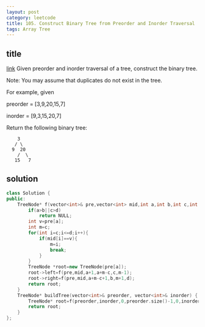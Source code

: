 ```yaml
---
layout: post
category: leetcode
title: 105. Construct Binary Tree from Preorder and Inorder Traversal
tags: Array Tree
---
```


## title
[link](https://leetcode.com/problems/construct-binary-tree-from-preorder-and-inorder-traversal/description/)
Given preorder and inorder traversal of a tree, construct the binary tree.

Note:
You may assume that duplicates do not exist in the tree.

For example, given

preorder = [3,9,20,15,7]

inorder = [9,3,15,20,7]

Return the following binary tree:

	    3
	   / \
	  9  20
	    /  \
	   15   7

## solution
```c++
class Solution {
public:
    TreeNode* f(vector<int>& pre,vector<int> mid,int a,int b,int c,int d){
        if(a>b||c>d)
            return NULL;
        int v=pre[a];
        int m=c;
        for(int i=c;i<=d;i++){
            if(mid[i]==v){
                m=i;
                break;
            }
        }
        TreeNode *root=new TreeNode(pre[a]);
        root->left=f(pre,mid,a+1,a+m-c,c,m-1);
        root->right=f(pre,mid,a+m-c+1,b,m+1,d);
        return root;
    }
    TreeNode* buildTree(vector<int>& preorder, vector<int>& inorder) {
        TreeNode* root=f(preorder,inorder,0,preorder.size()-1,0,inorder.size()-1);
        return root;
    }
};

```
